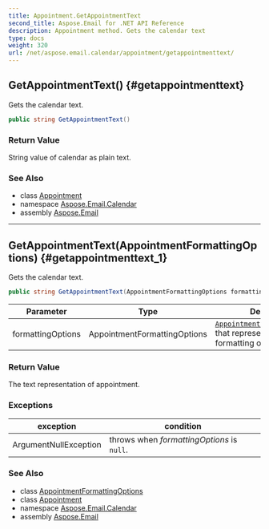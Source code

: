 ```yaml
---
title: Appointment.GetAppointmentText
second_title: Aspose.Email for .NET API Reference
description: Appointment method. Gets the calendar text
type: docs
weight: 320
url: /net/aspose.email.calendar/appointment/getappointmenttext/
---
```

## GetAppointmentText() {#getappointmenttext}

Gets the calendar text.

```csharp
public string GetAppointmentText()
```

### Return Value

String value of calendar as plain text.

### See Also

* class [Appointment](../)
* namespace [Aspose.Email.Calendar](../../appointment/)
* assembly [Aspose.Email](../../../)

---

## GetAppointmentText(AppointmentFormattingOptions) {#getappointmenttext_1}

Gets the calendar text.

```csharp
public string GetAppointmentText(AppointmentFormattingOptions formattingOptions)
```

| Parameter | Type | Description |
| --- | --- | --- |
| formattingOptions | AppointmentFormattingOptions | [`AppointmentFormattingOptions`](../../appointmentformattingoptions/) that represents appointment formatting options. |

### Return Value

The text representation of appointment.

### Exceptions

| exception | condition |
| --- | --- |
| ArgumentNullException | throws when *formattingOptions* is `null`. |

### See Also

* class [AppointmentFormattingOptions](../../appointmentformattingoptions/)
* class [Appointment](../)
* namespace [Aspose.Email.Calendar](../../appointment/)
* assembly [Aspose.Email](../../../)


